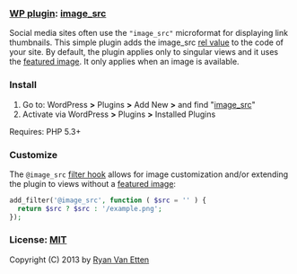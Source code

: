 ### [WP plugin](http://wordpress.org/extend/plugins/image-src/): [image_src](https://github.com/ryanve/image_src)

Social media sites often use the `"image_src"` microformat for displaying link thumbnails. This simple plugin adds the image_src [rel value](http://microformats.org/wiki/existing-rel-values) to the code of your site. By default, the plugin applies only to singular views and it uses the [featured image](http://codex.wordpress.org/Post_Thumbnails). It only applies when an image is available.

### Install

1. Go to: WordPress **>** Plugins **>** Add New **>** and find "[image_src](http://wordpress.org/extend/plugins/image-src/)"
2. Activate via WordPress **>** Plugins **>** Installed Plugins

Requires: PHP 5.3+

### Customize

The `@image_src` [filter hook](http://codex.wordpress.org/Plugin_API#Filters) allows for image customization and/or extending the plugin to views without a [featured image](http://codex.wordpress.org/Post_Thumbnails):

```php
add_filter('@image_src', function ( $src = '' ) {
  return $src ? $src : '/example.png';
});
```

### License: [MIT](http://opensource.org/licenses/MIT)

Copyright (C) 2013 by [Ryan Van Etten](https://github.com/ryanve)
